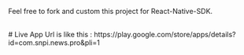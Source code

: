 Feel free to fork and custom this project for React-Native-SDK.

<br/>
# Live App Url is like this : https://play.google.com/store/apps/details?id=com.snpi.news.pro&pli=1
